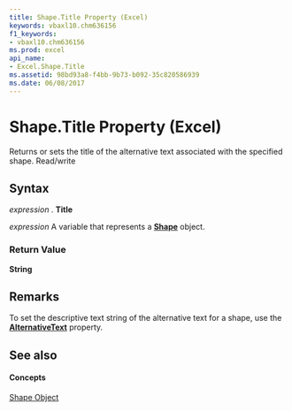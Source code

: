 ```yaml
---
title: Shape.Title Property (Excel)
keywords: vbaxl10.chm636156
f1_keywords:
- vbaxl10.chm636156
ms.prod: excel
api_name:
- Excel.Shape.Title
ms.assetid: 98bd93a8-f4bb-9b73-b092-35c820586939
ms.date: 06/08/2017
---
```



# Shape.Title Property (Excel)

Returns or sets the title of the alternative text associated with the specified shape. Read/write


## Syntax

 _expression_ . **Title**

 _expression_ A variable that represents a **[Shape](Excel.Shape.md)** object.


### Return Value

 **String**


## Remarks

To set the descriptive text string of the alternative text for a shape, use the  **[AlternativeText](Excel.Shape.AlternativeText.md)** property.


## See also


#### Concepts


[Shape Object](Excel.Shape.md)

